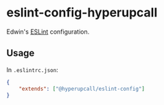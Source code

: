 # eslint-config-hyperupcall

Edwin's [ESLint](https://eslint.org) configuration.

## Usage

In `.eslintrc.json`:

```json
{
	"extends": ["@hyperupcall/eslint-config"]
}
```
